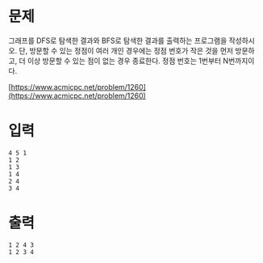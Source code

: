 # 문제

그래프를 DFS로 탐색한 결과와 BFS로 탐색한 결과를 출력하는 프로그램을 작성하시오. 단, 방문할 수 있는 정점이 여러 개인 경우에는 정점 번호가 작은 것을 먼저 방문하고, 더 이상 방문할 수 있는 점이 없는 경우 종료한다. 정점 번호는 1번부터 N번까지이다.

[https://www.acmicpc.net/problem/1260](https://www.acmicpc.net/problem/1260)

# 입력

```
4 5 1
1 2
1 3
1 4
2 4
3 4
```

# 출력

```
1 2 4 3
1 2 3 4
```